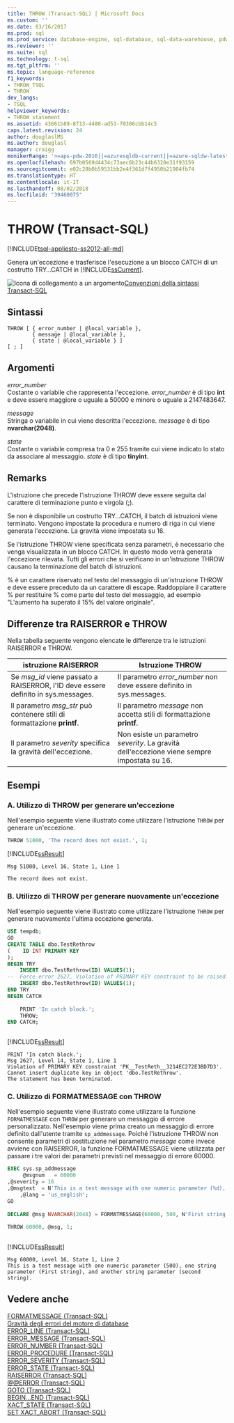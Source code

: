 ```yaml
---
title: THROW (Transact-SQL) | Microsoft Docs
ms.custom: ''
ms.date: 03/16/2017
ms.prod: sql
ms.prod_service: database-engine, sql-database, sql-data-warehouse, pdw
ms.reviewer: ''
ms.suite: sql
ms.technology: t-sql
ms.tgt_pltfrm: ''
ms.topic: language-reference
f1_keywords:
- THROW_TSQL
- THROW
dev_langs:
- TSQL
helpviewer_keywords:
- THROW statement
ms.assetid: 43661b89-8f13-4480-ad53-70306cbb14c5
caps.latest.revision: 24
author: douglaslMS
ms.author: douglasl
manager: craigg
monikerRange: '>=aps-pdw-2016||=azuresqldb-current||=azure-sqldw-latest||>=sql-server-2016||=sqlallproducts-allversions||>=sql-server-linux-2017'
ms.openlocfilehash: 697b0569d4434c73aec6b23c44b6320e31f93159
ms.sourcegitcommit: e02c28b0b59531bb2e4f361d7f4950b21904fb74
ms.translationtype: HT
ms.contentlocale: it-IT
ms.lasthandoff: 08/02/2018
ms.locfileid: "39460075"
---
```

# <a name="throw-transact-sql"></a>THROW (Transact-SQL)
[!INCLUDE[tsql-appliesto-ss2012-all-md](../../includes/tsql-appliesto-ss2012-all-md.md)]

  Genera un'eccezione e trasferisce l'esecuzione a un blocco CATCH di un costrutto TRY…CATCH in [!INCLUDE[ssCurrent](../../includes/sscurrent-md.md)].  
  
 ![Icona di collegamento a un argomento](../../database-engine/configure-windows/media/topic-link.gif "Icona di collegamento a un argomento")[Convenzioni della sintassi Transact-SQL](../../t-sql/language-elements/transact-sql-syntax-conventions-transact-sql.md)  
  
## <a name="syntax"></a>Sintassi  
  
```  
THROW [ { error_number | @local_variable },  
        { message | @local_variable },  
        { state | @local_variable } ]   
[ ; ]  
```  
  
## <a name="arguments"></a>Argomenti  
 *error_number*  
 Costante o variabile che rappresenta l'eccezione. *error_number* è di tipo **int** e deve essere maggiore o uguale a 50000 e minore o uguale a 2147483647.  
  
 *message*  
 Stringa o variabile in cui viene descritta l'eccezione. *message* è di tipo **nvarchar(2048)**.  
  
 *state*  
 Costante o variabile compresa tra 0 e 255 tramite cui viene indicato lo stato da associare al messaggio. *state* è di tipo **tinyint**.  
  
## <a name="remarks"></a>Remarks  
 L'istruzione che precede l'istruzione THROW deve essere seguita dal carattere di terminazione punto e virgola (;).  
  
 Se non è disponibile un costrutto TRY...CATCH, il batch di istruzioni viene terminato. Vengono impostate la procedura e numero di riga in cui viene generata l'eccezione. La gravità viene impostata su 16.  
  
 Se l'istruzione THROW viene specificata senza parametri, è necessario che venga visualizzata in un blocco CATCH. In questo modo verrà generata l'eccezione rilevata. Tutti gli errori che si verificano in un'istruzione THROW causano la terminazione del batch di istruzioni.  
  
 % è un carattere riservato nel testo del messaggio di un'istruzione THROW e deve essere preceduto da un carattere di escape. Raddoppiare il carattere % per restituire % come parte del testo del messaggio, ad esempio "L'aumento ha superato il 15% del valore originale".  
  
## <a name="differences-between-raiserror-and-throw"></a>Differenze tra RAISERROR e THROW  
 Nella tabella seguente vengono elencate le differenze tra le istruzioni RAISERROR e THROW.  
  
|istruzione RAISERROR|Istruzione THROW|  
|-------------------------|---------------------|  
|Se *msg_id* viene passato a RAISERROR, l'ID deve essere definito in sys.messages.|Il parametro *error_number* non deve essere definito in sys.messages.|  
|Il parametro *msg_str* può contenere stili di formattazione **printf**.|Il parametro *message* non accetta stili di formattazione **printf**.|  
|Il parametro *severity* specifica la gravità dell'eccezione.|Non esiste un parametro *severity*. La gravità dell'eccezione viene sempre impostata su 16.|  
  
## <a name="examples"></a>Esempi  
  
### <a name="a-using-throw-to-raise-an-exception"></a>A. Utilizzo di THROW per generare un'eccezione  
 Nell'esempio seguente viene illustrato come utilizzare l'istruzione `THROW` per generare un'eccezione.  
  
```sql  
THROW 51000, 'The record does not exist.', 1;  
```  
  
 [!INCLUDE[ssResult](../../includes/ssresult-md.md)]  
  
 ```
 Msg 51000, Level 16, State 1, Line 1  
  
 The record does not exist.
 ```  
  
### <a name="b-using-throw-to-raise-an-exception-again"></a>B. Utilizzo di THROW per generare nuovamente un'eccezione  
 Nell'esempio seguente viene illustrato come utilizzare l'istruzione `THROW` per generare nuovamente l'ultima eccezione generata.  
  
```sql  
USE tempdb;  
GO  
CREATE TABLE dbo.TestRethrow  
(    ID INT PRIMARY KEY  
);  
BEGIN TRY  
    INSERT dbo.TestRethrow(ID) VALUES(1);  
--  Force error 2627, Violation of PRIMARY KEY constraint to be raised.  
    INSERT dbo.TestRethrow(ID) VALUES(1);  
END TRY  
BEGIN CATCH  
  
    PRINT 'In catch block.';  
    THROW;  
END CATCH;  
  
```  
  
 [!INCLUDE[ssResult](../../includes/ssresult-md.md)]  
  
 ```
 PRINT 'In catch block.';  
 Msg 2627, Level 14, State 1, Line 1  
 Violation of PRIMARY KEY constraint 'PK__TestReth__3214EC272E3BD7D3'. Cannot insert duplicate key in object 'dbo.TestRethrow'.  
 The statement has been terminated.
 ```  
  
### <a name="c-using-formatmessage-with-throw"></a>C. Utilizzo di FORMATMESSAGE con THROW  
 Nell'esempio seguente viene illustrato come utilizzare la funzione `FORMATMESSAGE` con `THROW` per generare un messaggio di errore personalizzato. Nell'esempio viene prima creato un messaggio di errore definito dall'utente tramite `sp_addmessage`. Poiché l'istruzione THROW non consente parametri di sostituzione nel parametro *message* come invece avviene con RAISERROR, la funzione FORMATMESSAGE viene utilizzata per passare i tre valori dei parametri previsti nel messaggio di errore 60000.  
  
```sql  
EXEC sys.sp_addmessage  
     @msgnum   = 60000  
,@severity = 16  
,@msgtext  = N'This is a test message with one numeric parameter (%d), one string parameter (%s), and another string parameter (%s).'  
    ,@lang = 'us_english';   
GO  
  
DECLARE @msg NVARCHAR(2048) = FORMATMESSAGE(60000, 500, N'First string', N'second string');   
  
THROW 60000, @msg, 1;  
  
```  
  
 [!INCLUDE[ssResult](../../includes/ssresult-md.md)]  
  
 ```
 Msg 60000, Level 16, State 1, Line 2  
 This is a test message with one numeric parameter (500), one string parameter (First string), and another string parameter (second string).
 ```  
  
## <a name="see-also"></a>Vedere anche  
 [FORMATMESSAGE &#40;Transact-SQL&#41;](../../t-sql/functions/formatmessage-transact-sql.md)   
 [Gravità degli errori del motore di database](../../relational-databases/errors-events/database-engine-error-severities.md)   
 [ERROR_LINE &#40;Transact-SQL&#41;](../../t-sql/functions/error-line-transact-sql.md)   
 [ERROR_MESSAGE &#40;Transact-SQL&#41;](../../t-sql/functions/error-message-transact-sql.md)   
 [ERROR_NUMBER &#40;Transact-SQL&#41;](../../t-sql/functions/error-number-transact-sql.md)   
 [ERROR_PROCEDURE &#40;Transact-SQL&#41;](../../t-sql/functions/error-procedure-transact-sql.md)   
 [ERROR_SEVERITY &#40;Transact-SQL&#41;](../../t-sql/functions/error-severity-transact-sql.md)   
 [ERROR_STATE &#40;Transact-SQL&#41;](../../t-sql/functions/error-state-transact-sql.md)   
 [RAISERROR &#40;Transact-SQL&#41;](../../t-sql/language-elements/raiserror-transact-sql.md)   
 [@@ERROR &#40;Transact-SQL&#41;](../../t-sql/functions/error-transact-sql.md)   
 [GOTO &#40;Transact-SQL&#41;](../../t-sql/language-elements/goto-transact-sql.md)   
 [BEGIN...END &#40;Transact-SQL&#41;](../../t-sql/language-elements/begin-end-transact-sql.md)   
 [XACT_STATE &#40;Transact-SQL&#41;](../../t-sql/functions/xact-state-transact-sql.md)   
 [SET XACT_ABORT &#40;Transact-SQL&#41;](../../t-sql/statements/set-xact-abort-transact-sql.md)  
  
  


